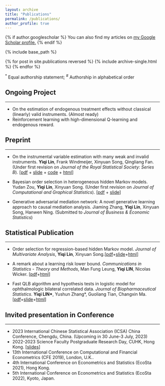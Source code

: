 ```yaml
---
layout: archive
title: "Publications"
permalink: /publications/
author_profile: true
---
```


{% if author.googlescholar %}
  You can also find my articles on <u><a href="{{author.googlescholar}}">my Google Scholar profile</a>.</u>
{% endif %}

{% include base_path %}

{% for post in site.publications reversed %}
  {% include archive-single.html %}
{% endfor %}

<sup>\*</sup> Equal authorship statement; <sup>\#</sup> Authorship in alphabetical order

## Ongoing Project
- - -
* On the estimation of endogenous treatment effects without classical (linearly) valid instruments. (Almost ready)
* Reinforcement learning with high-dimensional Q-learning and endogenous reward.



## Preprint 
- - -
* On the instrumental variable estimation with many weak and invalid instruments.  **Yiqi Lin**, Frank Windmeijer, Xinyuan Song, Qingliang Fan. (Under first revision on *Journal of the Royal Statistical Society: Series B*). [[pdf](https://qoifoq.github.io/linyiqi.github.io/_pages/paper/2207.03035.pdf) + [slide](https://qoifoq.github.io/linyiqi.github.io/_pages/talk/WIT_Slide.pdf) + [code](https://github.com/QoifoQ/WIT) + [html](https://arxiv.org/abs/2207.03035)]

* Bayesian order selection in heterogeneous hidden Markov models.  Yudan Zou, **Yiqi Lin**, Xinyuan Song. (Under first revision on *Journal of Computational and Graphical Statistics*). [[pdf](https://qoifoq.github.io/linyiqi.github.io/_pages/paper/BHMM.pdf) + [slide](https://qoifoq.github.io/linyiqi.github.io/_pages/paper/Bayes-HMM.pdf)]

*  Generative adversarial mediation network: A novel generative learning approach to causal mediation analysis. Jiaming Zhang, **Yiqi Lin**, Xinyuan Song, Hanwen Ning. (Submitted to *Journal of Business & Economic Statistics*)

## Statistical Publication
- - -
*  Order selection for regression-based hidden Markov model. *Journal of Multivariate Analysis*, **Yiqi Lin**, Xinyuan Song.[[pdf](https://qoifoq.github.io/linyiqi.github.io/_pages/paper/JMVA.pdf)+[slide](https://qoifoq.github.io/linyiqi.github.io/_pages/talk/JMVA-slide.pdf)+[html](https://www.sciencedirect.com/science/article/pii/S0047259X22000707)]

* A remark about a learning risk lower bound. *Communications in Statistics - Theory and Methods*, Man Fung Leung, **Yiqi LIN**, Nicolas Wicker. [[pdf](https://qoifoq.github.io/linyiqi.github.io/_pages/paper/RiskLowerBound.pdf)+[html](https://www.tandfonline.com/eprint/JKS2KEBYTWTRPIVIXHHJ/full?target=10.1080/03610926.2022.2076114)]

* Fast QLB algorithm and hypothesis tests in logistic model for ophthalmologic bilateral correlated data. *Journal of Biopharmaceutical Statistics*.  **Yiqi LIN\***, Yushun Zhang\*, Guoliang Tian, Changxin Ma. [[pdf](https://qoifoq.github.io/linyiqi.github.io/_pages/paper/JBS.pdf)+[slide](https://qoifoq.github.io/linyiqi.github.io/_pages/talk/JBS_myslide.pdf)+[html](https://www.tandfonline.com/eprint/CXPFQYYVHIJP8MVUCHZW/full?target=10.1080/10543406.2020.1814794)]

## Invited presentation in Conference
- - -
- 2023 International Chinese Statistical Association (ICSA) China Conference, Chengdu, China. (Upcoming in 30 June-3 July, 2023)
- 2022-2023 Science Faculty Postgraduate Research Day, CUHK, Hong Kong. [[slides](https://qoifoq.github.io/linyiqi.github.io/_pages/paper/Slide_Research_Day.pdf)]
- 13th International Conference on Computational and Financial Econometrics (CFE 2019), London, U.K..
- 4th International Conference on Econometrics and Statistics (EcoSta 2021), Hong Kong.
- 5th International Conference on Econometrics and Statistics (EcoSta 2022), Kyoto, Japan.



